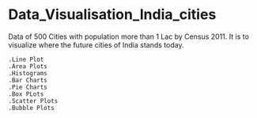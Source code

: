 # Data_Visualisation_India_cities
Data of 500 Cities with population more than 1 Lac by Census 2011. It is to visualize where the future cities of India stands today.

    .Line Plot
    .Area Plots
    .Histograms
    .Bar Charts
    .Pie Charts
    .Box PLots
    .Scatter Plots
    .Bubble Plots
